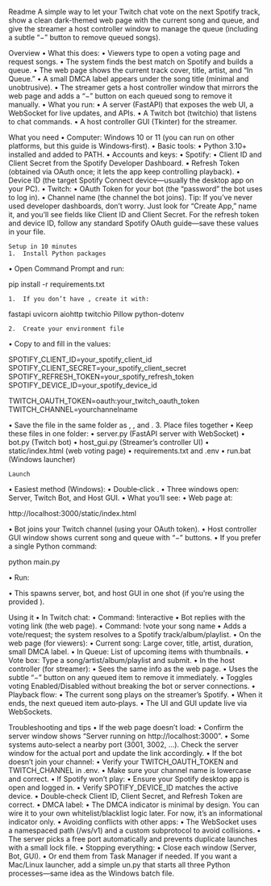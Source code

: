 Readme
A simple way to let your Twitch chat vote on the next Spotify track, show a clean dark-themed web page with the current song and queue, and give the streamer a host controller window to manage the queue (including a subtle “−” button to remove queued songs).

Overview
• 	What this does:
• 	Viewers type  to open a voting page and request songs.
• 	The system finds the best match on Spotify and builds a queue.
• 	The web page shows the current track cover, title, artist, and “In Queue.”
• 	A small DMCA label appears under the song title (minimal and unobtrusive).
• 	The streamer gets a host controller window that mirrors the web page and adds a “−” button on each queued song to remove it manually.
• 	What you run:
• 	A server (FastAPI) that exposes the web UI, a WebSocket for live updates, and APIs.
• 	A Twitch bot (twitchio) that listens to chat commands.
• 	A host controller GUI (Tkinter) for the streamer.

What you need
• 	Computer: Windows 10 or 11 (you can run on other platforms, but this guide is Windows‑first).
• 	Basic tools:
• 	Python 3.10+ installed and added to PATH.
• 	Accounts and keys:
• 	Spotify:
• 	Client ID and Client Secret from the Spotify Developer Dashboard.
• 	Refresh Token (obtained via OAuth once; it lets the app keep controlling playback).
• 	Device ID (the target Spotify Connect device—usually the desktop app on your PC).
• 	Twitch:
• 	OAuth Token for your bot (the “password” the bot uses to log in).
• 	Channel name (the channel the bot joins).
Tip: If you’ve never used developer dashboards, don’t worry. Just look for “Create App,” name it, and you’ll see fields like Client ID and Client Secret. For the refresh token and device ID, follow any standard Spotify OAuth guide—save these values in your  file.

	Setup in 10 minutes
	1. 	Install Python packages
• 	Open Command Prompt and run:

pip install -r requirements.txt

	1. 	If you don’t have , create it with:
	
fastapi
uvicorn
aiohttp
twitchio
Pillow
python-dotenv

	2. 	Create your environment file
• 	Copy  to  and fill in the values:

SPOTIFY_CLIENT_ID=your_spotify_client_id
SPOTIFY_CLIENT_SECRET=your_spotify_client_secret
SPOTIFY_REFRESH_TOKEN=your_spotify_refresh_token
SPOTIFY_DEVICE_ID=your_spotify_device_id

TWITCH_OAUTH_TOKEN=oauth:your_twitch_oauth_token
TWITCH_CHANNEL=yourchannelname

• 	Save the file in the same folder as , , and .
	3. 	Place files together
• 	Keep these files in one folder:
• 	server.py (FastAPI server with WebSocket)
• 	bot.py (Twitch bot)
• 	host_gui.py (Streamer’s controller UI)
• 	static/index.html (web voting page)
• 	requirements.txt and .env
• 	run.bat (Windows launcher)

	Launch
• 	Easiest method (Windows):
• 	Double‑click .
• 	Three windows open: Server, Twitch Bot, and Host GUI.
• 	What you’ll see:
• 	Web page at:

http://localhost:3000/static/index.html

• 	Bot joins your Twitch channel (using your OAuth token).
• 	Host controller GUI window shows current song and queue with “−” buttons.
• 	If you prefer a single Python command:

python main.py


• 	Run:

• 	This spawns server, bot, and host GUI in one shot (if you’re using the provided ).

Using it
• 	In Twitch chat:
• 	Command: !interactive
• 	Bot replies with the voting link (the web page).
• 	Command: !vote your song name
• 	Adds a vote/request; the system resolves to a Spotify track/album/playlist.
• 	On the web page (for viewers):
• 	Current song: Large cover, title, artist, duration, small DMCA label.
• 	In Queue: List of upcoming items with thumbnails.
• 	Vote box: Type a song/artist/album/playlist and submit.
• 	In the host controller (for streamer):
• 	Sees the same info as the web page.
• 	Uses the subtle “−” button on any queued item to remove it immediately.
• 	Toggles voting Enabled/Disabled without breaking the bot or server connections.
• 	Playback flow:
• 	The current song plays on the streamer’s Spotify.
• 	When it ends, the next queued item auto‑plays.
• 	The UI and GUI update live via WebSockets.

Troubleshooting and tips
• 	If the web page doesn’t load:
• 	Confirm the server window shows “Server running on http://localhost:3000”.
• 	Some systems auto‑select a nearby port (3001, 3002, …). Check the server window for the actual port and update the link accordingly.
• 	If the bot doesn’t join your channel:
• 	Verify your TWITCH_OAUTH_TOKEN and TWITCH_CHANNEL in .env.
• 	Make sure your channel name is lowercase and correct.
• 	If Spotify won’t play:
• 	Ensure your Spotify desktop app is open and logged in.
• 	Verify SPOTIFY_DEVICE_ID matches the active device.
• 	Double‑check Client ID, Client Secret, and Refresh Token are correct.
• 	DMCA label:
• 	The DMCA indicator is minimal by design. You can wire it to your own whitelist/blacklist logic later. For now, it’s an informational indicator only.
• 	Avoiding conflicts with other apps:
• 	The WebSocket uses a namespaced path (/ws/v1) and a custom subprotocol to avoid collisions.
• 	The server picks a free port automatically and prevents duplicate launches with a small lock file.
• 	Stopping everything:
• 	Close each window (Server, Bot, GUI).
• 	Or end them from Task Manager if needed.
If you want a Mac/Linux launcher, add a simple un.py that starts all three Python processes—same idea as the Windows batch file.

